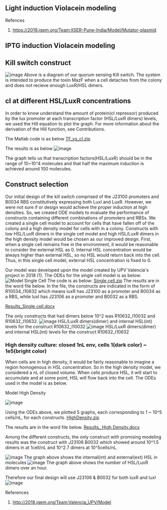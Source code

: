 ## Light induction Violacein modeling

Refences
1. https://2019.igem.org/Team:IISER-Pune-India/Model/Mutator-plasmid

## IPTG induction Violacein modeling






## Kill switch construct
![image](https://user-images.githubusercontent.com/87188354/137716967-9e626c2c-8519-4f5e-9fc7-e5e306688dd5.png)
Above is a diagram of our quorum sensing Kill switch. The system is intended to produce the toxin MazF when a cell detaches from the colony and does not recieve enough LuxR/HSL dimers. 

## cI at different HSL/LuxR concentrations

In order to know understand the amount of protein(cI repressor) produced by the lux promoter at each transcription factor (HSL/LuxR dimers) levels, we used the Hill equation to plot the graph. For more information about the derivation of the Hill function, see Contributions. 

The Matlab code is as below 
[TF_vs_cI.zip](https://github.com/KUAS-Korea/KUAS-2021-igem/files/7364177/TF_vs_cI.zip)

The results is as below
![image](https://user-images.githubusercontent.com/87188354/134773893-b7194059-6af8-4751-ba8a-9c0f2fc21aeb.png)

The graph tells us that transcription factors(HSL/LuxR) should be in the range of 10~10^4 molecules and that half the maximum induction is achieved around 100 molecules. 

## Construct selection
Our initial design of the kill switch comprised of the J23100 promoters and B0034 RBS constitutively expressing both LuxI and LuxR. However, we were not sure if or design would achieve the proper induction at high densities. So, we created ODE models to evaluate the performance of constructs containing different combinations of promoters and RBSs. We created a single cell model to account for cells that have fallen off of the colony and a high density model for cells with in a colony. Constructs with low HSL/LuxR dimers in the single cell model and high HSL/LuxR dimers in the high density model would be chosen as our improved design.
First, when a single cell remains free in the environment, it would be reasonable to consider the external HSL as 0. Internal HSL concentration would be always higher than external HSL, so no HSL would return back into the cell. Thus, in this single cell model, external HSL concentration is fixed to 0. 

Our model was developed upon the model created by UPV Valencia's project in 2018 (1).
The ODEs for the single cell model is as below:
![Model Single Cell](https://user-images.githubusercontent.com/87221166/137178223-a3d765e0-58d2-4e31-88ba-e6ceb87d8b5a.png)
The code is as below:
[Single cell.zip](https://github.com/KUAS-Korea/KUAS-2021-igem/files/7350394/Single.cell.zip)
The results are in the word file below. In the file, the constructs are indicated in the form of R10034_I10632 which means luxR has J23100 as a promoter and B0034 as a RBS, while luxI has J23106 as a promoter and B0032 as a RBS. 

[Results_Single cell.docx](https://github.com/KUAS-Korea/KUAS-2021-igem/files/7363930/Results_Single.cell.docx)

The only constructs that had dimers below 10^2 was R10632_I10032 and R10632_I10632. 
![image](https://user-images.githubusercontent.com/87188354/137714734-7c294f5a-4d30-4603-b95a-e6322bd6dee6.png)
HSL/LuxR dimers(dimer) and internal HSL(int) levels for the construct R10632_I10032
![image](https://user-images.githubusercontent.com/87188354/137714747-3653e22b-664e-4506-903c-7b8b2dd7e9dd.png)
HSL/LuxR dimers(dimer) and internal HSL(int) levels for the construct R10632_I10632

### High density culture: closed 1nL env, cells 1(dark color) ~ 1e5(bright color) 

When cells are in high density, it would be fairly reasonable to imagine a region homogenous in HSL concentration. So in the high density model, we considered a nL of closed volume. When cells produce HSL, it will start to accumulate and at some point, HSL will flow back into the cell. The ODEs used in the model is as below. 

Model High Density

![image](https://user-images.githubusercontent.com/87221166/137867635-cec91503-6caa-4b0a-8a0f-9d9e480730fd.png)


Using the ODEs above, we plotted 5 graphs, each corresponding to 1 ~ 10^5 cells/nL, for each constructs. 
[HIghDensity.zip](https://github.com/KUAS-Korea/KUAS-2021-igem/files/7363816/HIghDensity.zip)

The results are in the word file below. 
[Results_ High Density.docx](https://github.com/KUAS-Korea/KUAS-2021-igem/files/7363951/Results_.High.Density.docx)

Among the different constructs, the only construct with promising modeling results was the construct with J23106 B0032 which showed around 10^1.5 dimers in at 1cell/nL and 10^2.7 dimers at 10^5cells/nL.

![image](https://user-images.githubusercontent.com/87188354/137712108-7675f544-5c59-49ba-bd36-64320905e597.png)
The graph above shows the internal(int) and external(ext) HSL in molecules
![image](https://user-images.githubusercontent.com/87188354/137711927-4eaa58a1-a28f-4216-9543-e7875d67a774.png)
The graph above shows the number of HSL/LuxR dimers over an hour.

Therefore our final design will use J23106 & B0032 for both luxR and luxI
![image](https://user-images.githubusercontent.com/87188354/137717150-3a532a67-31b9-4fb7-9d45-99388d7c6817.png)


References

1. http://2018.igem.org/Team:Valencia_UPV/Model
